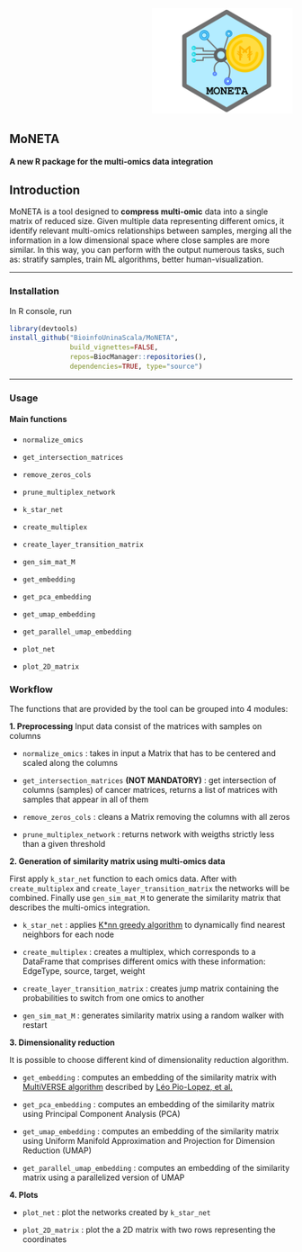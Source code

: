 <p align="right">
 <img src="https://github.com/BioinfoUninaScala/MoNETA/blob/main/Moneta%20-%20icon.jpg" width="250" alt="EpiStatProfiler Logo">
</p>

## MoNETA
#### A new R package for the multi-omics data integration 

## Introduction
MoNETA is a tool designed to **compress multi-omic** data into a single matrix of reduced size. 
Given multiple data representing different omics, it identify relevant multi-omics relationships between samples, merging all the information in a low dimensional space where close samples are more similar.
In this way, you can perform with the output numerous tasks, such as: stratify samples, train ML algorithms, better human-visualization.

---------

### Installation 
In R console, run 

```r
library(devtools)
install_github("BioinfoUninaScala/MoNETA", 
               build_vignettes=FALSE, 
               repos=BiocManager::repositories(),
               dependencies=TRUE, type="source")
```
----------

### Usage 

#### Main functions

* `normalize_omics`
* `get_intersection_matrices`
* `remove_zeros_cols`
* `prune_multiplex_network`

* `k_star_net`
* `create_multiplex`
* `create_layer_transition_matrix`
* `gen_sim_mat_M`

* `get_embedding`
* `get_pca_embedding`
* `get_umap_embedding`
* `get_parallel_umap_embedding`

* `plot_net`
* `plot_2D_matrix`

### Workflow 

The functions that are provided by the tool can be grouped into 4 modules: 



**1. Preprocessing**
Input data consist of the matrices with samples on columns

* `normalize_omics` : takes in input a Matrix that has to be centered and scaled along the columns

* `get_intersection_matrices` **(NOT MANDATORY)** : get intersection of columns (samples) of cancer matrices, returns a list of matrices with samples that appear in all of them

* `remove_zeros_cols` : cleans a Matrix removing the columns with all zeros

* `prune_multiplex_network` : returns network with weigths strictly less than a given threshold



**2. Generation of similarity matrix using multi-omics data**

First apply `k_star_net` function to each omics data. 
After with `create_multiplex` and `create_layer_transition_matrix` the networks will be combined. 
Finally use `gen_sim_mat_M` to generate the similarity matrix that describes the multi-omics integration.

* `k_star_net` : applies [K\*nn greedy algorithm](https://papers.nips.cc/paper/2016/file/2c6ae45a3e88aee548c0714fad7f8269-Paper.pdf) to dynamically find nearest neighbors for each node 

* `create_multiplex` : creates a multiplex, which corresponds to a DataFrame that comprises different omics with these information: EdgeType, source, target, weight

* `create_layer_transition_matrix` : creates jump matrix containing the probabilities to switch from one omics to another

* `gen_sim_mat_M` : generates similarity matrix using a random walker with restart



**3. Dimensionality reduction**

It is possible to choose different kind of dimensionality reduction algorithm.

* `get_embedding` : computes an embedding of the similarity matrix with [MultiVERSE algorithm](https://github.com/Lpiol/MultiVERSE) described by [Léo Pio-Lopez, et al.](https://arxiv.org/abs/2008.10085)

* `get_pca_embedding` : computes an embedding of the similarity matrix using Principal Component Analysis (PCA)

* `get_umap_embedding` : computes an embedding of the similarity matrix using Uniform Manifold Approximation and Projection for Dimension Reduction (UMAP)

* `get_parallel_umap_embedding` : computes an embedding of the similarity matrix using a parallelized version of UMAP



**4. Plots**

* `plot_net` : plot the networks created by `k_star_net`

* `plot_2D_matrix` : plot the a 2D matrix with two rows representing the coordinates






